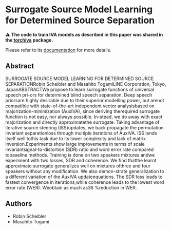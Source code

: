# Surrogate Source Model Learning for Determined Source Separation

:warning: **The code to train IVA models as described in this paper was shared in the [torchiva](https://github.com/fakufaku/torchiva) package.**

Please refer to its [documentation](https://torchiva.readthedocs.io/en/latest/) for more details.

## Abstract

SURROGATE SOURCE MODEL LEARNING FOR DETERMINED SOURCE SEPARATIONRobin Scheibler and Masahito TogamiLINE Corporation, Tokyo, JapanABSTRACTWe  propose  to  learn  surrogate  functions  of  universal  speech  pri-ors  for  determined  blind  speech  separation.    Deep  speech  priorsare highly desirable due to their superior modelling power, but arenot  compatible  with  state-of-the-art  independent  vector  analysisbased  on  majorization-minimization  (AuxIVA),  since  deriving  therequired  surrogate  function  is  not  easy,  nor  always  possible.   In-stead, we do away with exact majorization and directly approximatethe surrogate.   Taking advantage of iterative source steering (ISS)updates,  we  back  propagate  the  permutation  invariant  separationloss through multiple iterations of AuxIVA. ISS lends itself well tothis task due to its lower complexity and lack of matrix inversion.Experiments  show  large  improvements  in  terms  of  scale  invariantsignal-to-distortion  (SDR)  ratio  and  word  error  rate  compared  tobaseline methods.  Training is done on two speakers mixtures andwe experiment with two losses, SDR and coherence.  We find thatthe  learnt  approximate  surrogate  generalizes  well  on  mixtures  ofthree and four speakers without any modification.  We also demon-strate generalization to a different variation of the AuxIVA updateequations.  The SDR loss leads to fastest convergence in iterations,while  coherence  leads  to  the  lowest  word  error  rate  (WER).  Weobtain as much as36 %reduction in WER.

## Authors

* Robin Scheibler
* Masahito Togami
